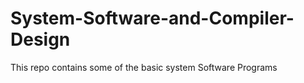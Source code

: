 # System-Software-and-Compiler-Design
This repo contains some of the basic system Software Programs
